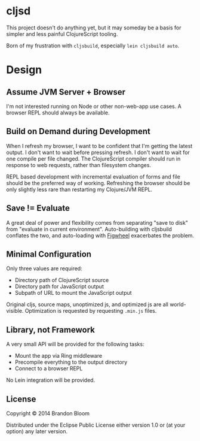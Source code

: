# cljsd

This project doesn't do anything yet, but it may someday be a basis for simpler
and less painful ClojureScript tooling.

Born of my frustration with `cljsbuild`, especially `lein cljsbuild auto`.


# Design

## Assume JVM Server + Browser

I'm not interested running on Node or other non-web-app use cases. A browser
REPL should always be available.

## Build on Demand during Development

When I refresh my browser, I want to be confident that I'm getting the latest
output. I don't want to wait before pressing refresh. I don't want to wait for
one compile per file changed. The ClojureScript compiler should run in response
to web requests, rather than filesystem changes.

REPL based development with incremental evaluation of forms and file should be
the preferred way of working. Refreshing the browser should be only slightly
less rare than restarting my Clojure/JVM REPL.

## Save != Evaluate

A great deal of power and flexibility comes from separating "save to disk" from
"evaluate in current environment". Auto-building with cljsbuild conflates the
two, and auto-loading with [Figwheel][1] exacerbates the problem.

## Minimal Configuration

Only three values are required:

- Directory path of ClojureScript source
- Directory path for JavaScript output
- Subpath of URL to mount the JavaScript output

Original cljs, source maps, unoptimized js, and optimized js are all
world-visible. Optimization is requested by requesting `.min.js` files.

## Library, not Framework

A very small API will be provided for the following tasks:

- Mount the app via Ring middleware
- Precompile everything to the output directory
- Connect to a browser REPL

No Lein integration will be provided.


## License

Copyright © 2014 Brandon Bloom

Distributed under the Eclipse Public License either version 1.0 or (at
your option) any later version.


[1]: https://github.com/bhauman/lein-figwheel
